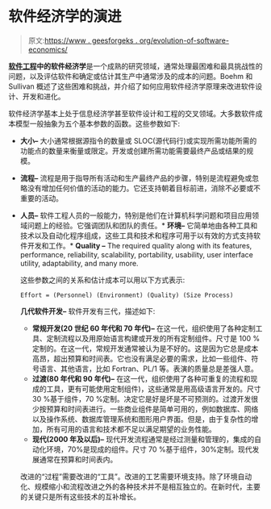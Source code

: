 # 软件经济学的演进

> 原文:[https://www . geesforgeks . org/evolution-of-software-economics/](https://www.geeksforgeeks.org/evolution-of-software-economics/)

**[软件工程](https://www.geeksforgeeks.org/software-engineering/)中的软件经济学**是一个成熟的研究领域，通常处理最困难和最具挑战性的问题，以及评估软件和确定或估计其生产中通常涉及的成本的问题。Boehm 和 Sullivan 概述了这些困难和挑战，并介绍了如何应用软件经济学原理来改进软件设计、开发和进化。

软件经济学基本上处于信息经济学甚至软件设计和工程的交叉领域。大多数软件成本模型一般抽象为五个基本参数的函数。这些参数如下:

*   **大小–**
    大小通常根据源指令的数量或 SLOC(源代码行)或实现所需功能所需的功能点的数量来衡量或限定。开发或创建所需功能需要最终产品或结果的规模。
*   **流程–**
    流程是用于指导所有活动和生产最终产品的步骤，特别是流程避免或忽略没有增加任何价值的活动的能力。它还支持朝着目标前进，消除不必要或不重要的活动。

*   **人员–**
    软件工程人员的一般能力，特别是他们在计算机科学问题和项目应用领域问题上的经验。它强调团队和团队的责任。*   **环境–**
    它简单地由各种工具和技术以及自动化程序组成，这些工具和技术和程序可用于以有效的方式支持软件开发和工作。*   **Quality –**
    The required quality along with its features, performance, reliability, scalability, portability, usability, user interface utility, adaptability, and many more.

    这些参数之间的关系和估计成本可以用以下方式表示:

    ```
    Effort = (Personnel) (Environment) (Quality) (Size Process) 
    ```

    **几代软件开发–**
    软件开发有三代，描述如下:

    *   **常规开发(20 世纪 60 年代和 70 年代)–**
        在这一代，组织使用了各种定制工具、定制流程以及用原始语言构建或开发的所有定制组件。尺寸是 100 %定制的。在这一代，常规开发通常被认为是不好的。这是因为它总是成本高昂，超出预算和时间表。它也没有满足必要的需求，比如一些组件、符号语言、其他语言，比如 Fortran、PL/1 等。表演的质量总是差强人意。
    *   **过渡(80 年代和 90 年代)–**
        在这一代，组织使用了各种可重复的流程和现成的工具，更有可能使用定制组件)，这些通常是用高级语言开发的。尺寸 30 %基于组件，70 %定制。决定它是好是坏是不可预测的。过渡开发很少按预算和时间表进行。一些商业组件是简单可用的，例如数据库、网络以及操作系统、数据库管理系统和图形用户界面。但是，由于复杂性的增加，所有可用的语言和技术都不足以满足期望的业务性能。
    *   **现代(2000 年及以后)–**
        现代开发流程通常是经过测量和管理的，集成的自动化环境，70%是现成的组件。尺寸 70 %基于组件，30%定制。现代发展通常在预算和时间表内。

    改进的“过程”需要改进的“工具”。改进的工艺需要环境支持。除了环境自动化、规模缩小和流程改进之外的各种技术并不是相互独立的。在新时代，主要的关键只是所有这些技术的互补增长。